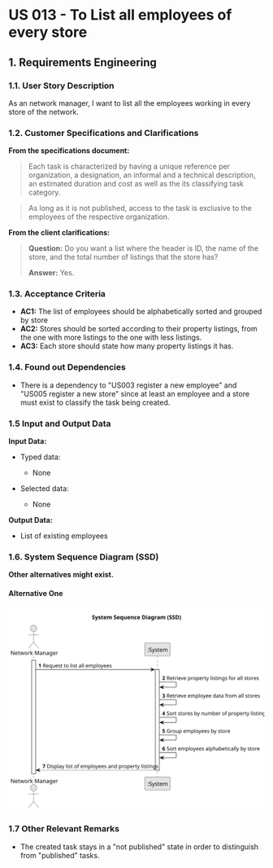 # US 013 - To List all employees of every store 

## 1. Requirements Engineering


### 1.1. User Story Description


As an network manager, I want to list all the employees working in every store of the network.



### 1.2. Customer Specifications and Clarifications 


**From the specifications document:**

>	Each task is characterized by having a unique reference per organization, a designation, an informal and a technical description, an estimated duration and cost as well as the its classifying task category. 


>	As long as it is not published, access to the task is exclusive to the employees of the respective organization. 



**From the client clarifications:**

> **Question:**  Do you want a list where the header is ID, the name of the store, and the total number of listings that the store has?
>  
> **Answer:** Yes.


### 1.3. Acceptance Criteria


* **AC1:** The list of employees should be alphabetically sorted and grouped by store
* **AC2:** Stores should be sorted according to their property listings, from the one with more listings to the one with less listings.
* **AC3:** Each store should state how many property listings it has.


### 1.4. Found out Dependencies


* There is a dependency to "US003 register a new employee"  and "US005 register a new store" since at least an employee and a store must exist to classify the task being created.


### 1.5 Input and Output Data


**Input Data:**

* Typed data:
	* None
	
* Selected data:
	* None


**Output Data:**

* List of existing employees


### 1.6. System Sequence Diagram (SSD)

**Other alternatives might exist.**

#### Alternative One

![System Sequence Diagram - Alternative One](svg/us013-system-sequence-diagram-alternative-one.svg)


### 1.7 Other Relevant Remarks

* The created task stays in a "not published" state in order to distinguish from "published" tasks.
